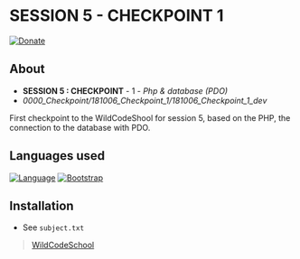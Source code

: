 # SESSION 5 - CHECKPOINT 1
[![Donate](https://img.shields.io/badge/Donate-PayPal-brightgreen.svg?style=flat-square&logo=paypal)](https://paypal.me/PaulDSB/)

About
------------
- **SESSION 5 : CHECKPOINT** - 1 - *Php & database (PDO)*
- *0000_Checkpoint/181006_Checkpoint_1/181006_Checkpoint_1_dev*

First checkpoint to the WildCodeShool for session 5, based on the PHP, the connection to the database with PDO.

Languages used
--------------
[![Language](https://img.shields.io/badge/Language-Vanilla--Php-red.svg?style=flat-square)][1]
[![Bootstrap](https://img.shields.io/badge/Css-BootStrap-blue.svg?style=flat-square)][2]

Installation
-------------

- See `subject.txt`

> [WildCodeSchool](https://wildcodeschool.fr/)

[1]: http://php.net/manual/en/intro-whatis.php
[2]: https://getbootstrap.com/